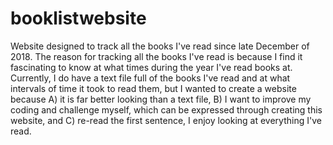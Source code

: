# booklistwebsite
Website designed to track all the books I've read since late December of 2018. The reason for tracking all the books I've read is because I find it fascinating to know at what times during the year I've read books at. Currently, I do have a text file full of the books I've read and at what intervals of time it took to read them, but I wanted to create a website because A) it is far better looking than a text file, B) I want to improve my coding and challenge myself, which can be expressed through creating this website, and C) re-read the first sentence, I enjoy looking at everything I've read. 

